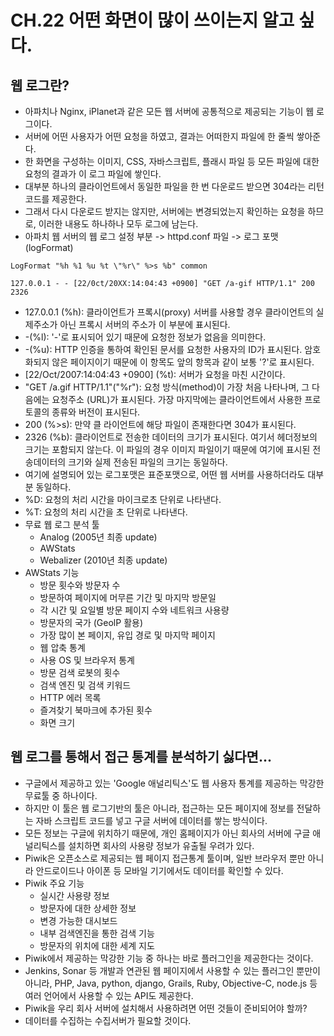 # CH.22 어떤 화면이 많이 쓰이는지 알고 싶다.
## 웹 로그란?
- 아파치나 Nginx, iPlanet과 같은 모든 웹 서버에 공통적으로 제공되는 기능이 웹 로그이다.
- 서버에 어떤 사용자가 어떤 요청을 하였고, 결과는 어떠한지 파일에 한 줄씩 쌓아준다.
- 한 화면을 구성하는 이미지, CSS, 자바스크립트, 플래시 파일 등 모든 파일에 대한 요청의 결과가 이 로그 파일에 쌓인다.
- 대부분 하나의 클라이언트에서 동일한 파일을 한 번 다운로드 받으면 304라는 리턴코드를 제공한다.
- 그래서 다시 다운로드 받지는 않지만, 서버에는 변경되었는지 확인하는 요청을 하므로, 이러한 내용도 하나하나 모두 로그에 남는다.
- 아파치 웹 서버의 웹 로그 설정 부분 -> httpd.conf 파일 -> 로그 포맷(logFormat)
```text
LogFormat "%h %1 %u %t \"%r\" %>s %b" common
```
```text
127.0.0.1 - - [22/0ct/20XX:14:04:43 +0900] "GET /a-gif HTTP/1.1" 200 2326
```
- 127.0.0.1 (%h): 클라이언트가 프록시(proxy) 서버를 사용할 경우 클라이언트의 실제주소가 아닌 프록시 서버의 주소가 이 부분에 표시된다.
- -(%l): '-'로 표시되어 있기 때문에 요청한 정보가 없음을 의미한다.
- -(%u): HTTP 인증을 통하여 확인된 문서를 요청한 사용자의 ID가 표시된다. 암호화되지 않은 페이지이기 때문에 이 항목도 앞의 항목과 같이 보통 '?'로 표시된다.
- [22/Oct/2007:14:04:43 +0900] (%t): 서버가 요청을 마친 시간이다.
- "GET /a.gif HTTP/1.1"("\%r\"): 요청 방식(method)이 가장 처음 나타나며, 그 다음에는 요청주소 (URL)가 표시된다. 가장 마지막에는 클라이언트에서 사용한 프로토콜의 종류와 버전이 표시된다.
- 200 (%>s): 만약 클 라이언트에 해당 파일이 존재한다면 304가 표시된다.
- 2326 (%b): 클라이언트로 전송한 데이터의 크기가 표시된다. 여기서 헤더정보의 크기는 포함되지 않는다. 이 파일의 경우 이미지 파일이기 때문에 여기에 표시된 전송데이터의 크기와 실제 전송된 파일의 크기는 동일하다.
- 여기에 설명되어 있는 로그포맷은 표준포맷으로, 어떤 웹 서버를 사용하더라도 대부분 동일하다.
- %D: 요청의 처리 시간을 마이크로초 단위로 나타낸다.
- %T: 요청의 처리 시간을 초 단위로 나타낸다.
- 무료 웹 로그 분석 툴
  - Analog (2005년 최종 update)
  - AWStats
  - Webalizer (2010년 최종 update)
- AWStats 기능
  - 방문 횟수와 방문자 수
  - 방문하여 페이지에 머무른 기간 및 마지막 방문일
  - 각 시간 및 요일별 방문 페이지 수와 네트워크 사용량
  - 방문자의 국가 (GeolP 활용)
  - 가장 많이 본 페이지, 유입 경로 및 마지막 페이지
  - 웹 압축 통계
  - 사용 OS 및 브라우저 통계
  - 방문 검색 로봇의 횟수
  - 검색 엔진 및 검색 키워드
  - HTTP 에러 목록
  - 즐겨찾기 북마크에 추가된 횟수
  - 화면 크기
## 웹 로그를 통해서 접근 통계를 분석하기 싫다면...
- 구글에서 제공하고 있는 'Google 애널리틱스'도 웹 사용자 통계를 제공하는 막강한 무료툴 중 하나이다.
- 하지만 이 툴은 웹 로그기반의 툴은 아니라, 접근하는 모든 페이지에 정보를 전달하는 자바 스크립트 코드를 넣고 구글 서버에 데이터를 쌓는 방식이다.
- 모든 정보는 구글에 위치하기 때문에, 개인 홈페이지가 아닌 회사의 서버에 구글 애널리틱스를 설치하면 회사의 사용량 정보가 유출될 우려가 있다.
- Piwik은 오픈소스로 제공되는 웹 페이지 접근통계 툴이며, 일반 브라우저 뿐만 아니라 안드로이드나 아이폰 등 모바일 기기에서도 데이터를 확인할 수 있다.
- Piwik 주요 기능
  - 실시간 사용량 정보
  - 방문자에 대한 상세한 정보
  - 변경 가능한 대시보드
  - 내부 검색엔진을 통한 검색 기능
  - 방문자의 위치에 대한 세계 지도
- Piwik에서 제공하는 막강한 기능 중 하나는 바로 플러그인을 제공한다는 것이다.
- Jenkins, Sonar 등 개발과 연관된 웹 페이지에서 사용할 수 있는 플러그인 뿐만이 아니라, PHP, Java, python, django, Grails, Ruby, Objective-C, node.js 등 여러 언어에서 사용할 수 있는 API도 제공한다.
- Piwik을 우리 회사 서버에 설치해서 사용하려면 어떤 것들이 준비되어야 할까?
- 데이터를 수집하는 수집서버가 필요할 것이다.
